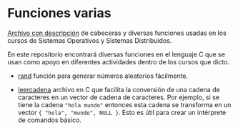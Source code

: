 # Funciones varias

[Archivo con descripción](include.md) de cabeceras y diversas funciones usadas en los cursos de Sistemas Operativos y Sistemas Distribuidos.

En este repositorio encontrará diversas funciones en el lenguaje C que se usan como apoyo en diferentes actividades dentro de los cursos que dicto.

* [rand](rand) función para generar números aleatorios fácilmente.

* [leercadena](leercadena) archivo en C que facilita la conversión de una cadena de caracteres en un vector de cadena de caracteres. Por ejemplo, si se tiene la cadena `"hola mundo"` entonces esta cadena se transforma en un vector `{ "hola", "mundo", NULL }`. Esto es útil para crear un intérprete de comandos básico.
